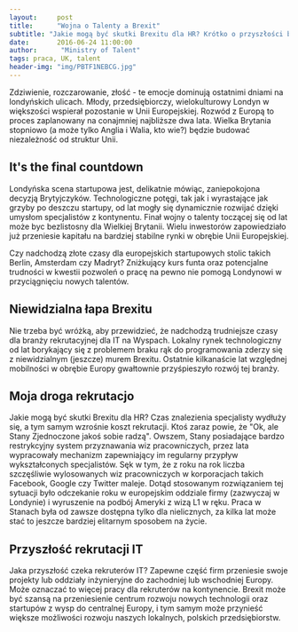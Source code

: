 ```yaml
---
layout:     post
title:      "Wojna o Talenty a Brexit"
subtitle: "Jakie mogą być skutki Brexitu dla HR? Krótko o przyszłości brytyjskiego rynku IT po rozwodzie z Unią."
date:       2016-06-24 11:00:00
author:      "Ministry of Talent"
tags: praca, UK, talent
header-img: "img/PBTF1NEBCG.jpg"
---
```



Zdziwienie, rozczarowanie, złość - te emocje dominują ostatnimi dniami na londyńskich ulicach. Młody, przedsiębiorczy, wielokulturowy Londyn w większości wspierał pozostanie w Unii Europejskiej. Rozwód z Europą to proces zaplanowany na conajmniej najbliższe dwa lata. Wielka Brytania stopniowo (a może tylko Anglia i Walia, kto wie?) będzie budować niezależność od struktur Unii.


<h2 class="section-heading"> It's the final countdown</h2>
Londyńska scena startupowa jest, delikatnie mówiąc, zaniepokojona decyzją Brytyjczyków. Technologiczne potęgi, tak jak i wyrastające jak grzyby po deszczu startupy, od lat mogły się dynamicznie rozwijać dzięki umysłom specjalistów z kontynentu. Finał wojny o talenty toczącej się od lat może byc bezlistosny dla Wielkiej Brytanii. Wielu inwestorów zapowiedziało już przeniesie kapitału na bardziej stabilne rynki w obrębie Unii Europejskiej.

Czy nadchodzą złote czasy dla europejskich startupowych stolic takich Berlin, Amsterdam czy Madryt? Zniżkujący kurs funta oraz potencjalne trudności w kwestii pozwoleń o pracę na pewno nie pomogą Londynowi w przyciągnięciu nowych talentów.


<h2 class="section-heading"> Niewidzialna łapa Brexitu</h2>
Nie trzeba być wróżką, aby przewidzieć, że nadchodzą trudniejsze czasy dla branży rekrutacyjnej dla IT na Wyspach. Lokalny rynek technologiczny od lat borykający się z problemem braku rąk do programowania zderzy się z niewidzialnym (jeszcze) murem Brexitu. Ostatnie kilkanaście lat względnej mobilności w obrębie Europy gwałtownie przyśpieszyło rozwój tej branży.


<h2 class="section-heading"> Moja droga rekrutacjo</h2>
Jakie mogą być skutki Brexitu dla HR? Czas znalezienia specjalisty wydłuży się, a tym samym wzrośnie koszt rekrutacji. Ktoś zaraz powie, że "Ok, ale Stany Zjednoczone jakoś sobie radzą". Owszem, Stany posiadające bardzo restrykcyjny system przyznawania wiz pracowniczych, przez lata wypracowały mechanizm zapewniający im regularny przypływ wykształconych specjalistów. Sęk w tym, że z roku na rok liczba szczęśliwie wylosowanych wiz pracowniczych w korporacjach takich Facebook, Google czy Twitter maleje. Dotąd stosowanym rozwiązaniem tej sytuacji było odczekanie roku w europejskim oddziale firmy (zazwyczaj w Londynie) i wyruszenie na podbój Ameryki z wizą L1 w ręku. Praca w Stanach była od zawsze dostępna tylko dla nielicznych, za kilka lat może stać to jeszcze bardziej elitarnym sposobem na życie.


<h2 class="section-heading"> Przyszłość rekrutacji IT</h2>
Jaka przyszłość czeka rekruterów IT? Zapewne część firm przeniesie swoje projekty lub oddziały inżynieryjne do zachodniej lub wschodniej Europy. Może oznaczać to więcej pracy dla rekruterów na kontynencie. Brexit może być szansą na przeniesienie centrum rozwoju nowych technologii oraz startupów z wysp do centralnej Europy, i tym samym może przynieść większe możliwości rozwoju naszych lokalnych, polskich przedsiębiorstw.

